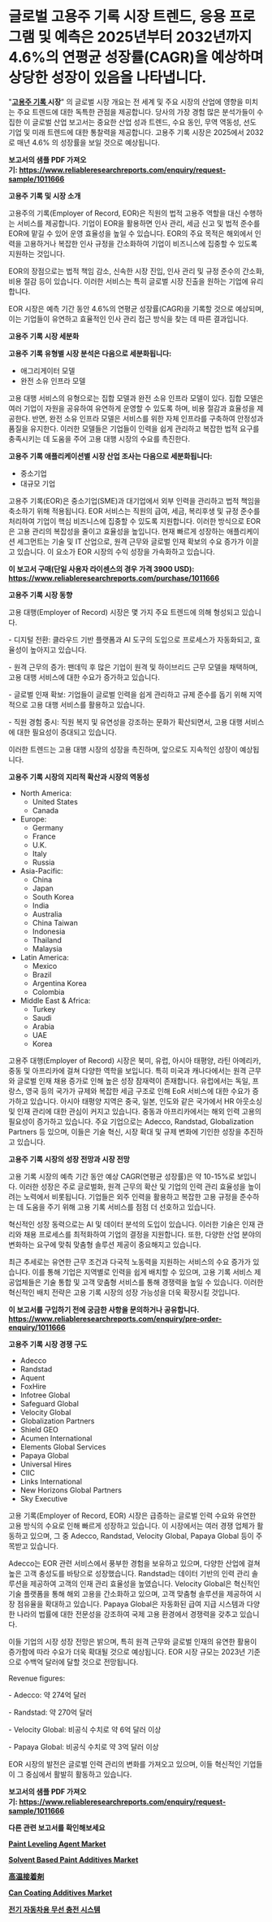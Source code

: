 <p><h1>글로벌 고용주 기록 시장 트렌드, 응용 프로그램 및 예측은 2025년부터 2032년까지 4.6%의 연평균 성장률(CAGR)을 예상하며 상당한 성장이 있음을 나타냅니다.</h1></p><p>"<strong><a href="https://www.reliableresearchreports.com/employer-of-record-r1011666?utm_campaign=105&utm_medium=7&utm_source=Github&utm_content=ia&utm_term=10012025&utm_id=employer-of-record">고용주 기록&nbsp;</a></strong><strong>시장</strong>" 의 글로벌 시장 개요는 전 세계 및 주요 시장의 산업에 영향을 미치는 주요 트렌드에 대한 독특한 관점을 제공합니다. 당사의 가장 경험 많은 분석가들이 수집한 이 글로벌 산업 보고서는 중요한 산업 성과 트렌드, 수요 동인, 무역 역동성, 선도 기업 및 미래 트렌드에 대한 통찰력을 제공합니다. 고용주 기록 시장은 2025에서 2032로 매년 4.6% 의 성장률을 보일 것으로 예상됩니다.&nbsp;</p>
<p><strong>보고서의 샘플 PDF 가져오기:&nbsp;<a href="https://www.reliableresearchreports.com/enquiry/request-sample/1011666?utm_campaign=105&utm_medium=7&utm_source=Github&utm_content=ia&utm_term=10012025&utm_id=employer-of-record">https://www.reliableresearchreports.com/enquiry/request-sample/1011666</a></strong></p>
<p><strong>고용주 기록 및 시장 소개</strong></p>
<p><p>고용주의 기록(Employer of Record, EOR)은 직원의 법적 고용주 역할을 대신 수행하는 서비스를 제공합니다. 기업이 EOR을 활용하면 인사 관리, 세금 신고 및 법적 준수를 EOR에 맡길 수 있어 운영 효율성을 높일 수 있습니다. EOR의 주요 목적은 해외에서 인력을 고용하거나 복잡한 인사 규정을 간소화하여 기업이 비즈니스에 집중할 수 있도록 지원하는 것입니다. </p><p>EOR의 장점으로는 법적 책임 감소, 신속한 시장 진입, 인사 관리 및 규정 준수의 간소화, 비용 절감 등이 있습니다. 이러한 서비스는 특히 글로벌 시장 진출을 원하는 기업에 유리합니다. </p><p>EOR 시장은 예측 기간 동안 4.6%의 연평균 성장률(CAGR)을 기록할 것으로 예상되며, 이는 기업들이 유연하고 효율적인 인사 관리 접근 방식을 찾는 데 따른 결과입니다.</p></p>
<p><strong>고용주 기록 시장 세분화</strong></p>
<p><strong>고용주 기록 유형별 시장 분석은 다음으로 세분화됩니다:</strong></p>
<p><ul><li>애그리게이터 모델</li><li>완전 소유 인프라 모델</li></ul></p>
<p><p>고용 대행 서비스의 유형으로는 집합 모델과 완전 소유 인프라 모델이 있다. 집합 모델은 여러 기업이 자원을 공유하여 유연하게 운영할 수 있도록 하며, 비용 절감과 효율성을 제공한다. 반면, 완전 소유 인프라 모델은 서비스를 위한 자체 인프라를 구축하여 안정성과 품질을 유지한다. 이러한 모델들은 기업들이 인력을 쉽게 관리하고 복잡한 법적 요구를 충족시키는 데 도움을 주어 고용 대행 시장의 수요를 촉진한다.</p></p>
<p><strong>고용주 기록 애플리케이션별 시장 산업 조사는 다음으로 세분화됩니다:</strong></p>
<p><ul><li>중소기업</li><li>대규모 기업</li></ul></p>
<p><p>고용주 기록(EOR)은 중소기업(SME)과 대기업에서 외부 인력을 관리하고 법적 책임을 축소하기 위해 적용됩니다. EOR 서비스는 직원의 급여, 세금, 복리후생 및 규정 준수를 처리하여 기업이 핵심 비즈니스에 집중할 수 있도록 지원합니다. 이러한 방식으로 EOR은 고용 관리의 복잡성을 줄이고 효율성을 높입니다. 현재 빠르게 성장하는 애플리케이션 세그먼트는 기술 및 IT 산업으로, 원격 근무와 글로벌 인재 확보의 수요 증가가 이끌고 있습니다. 이 요소가 EOR 시장의 수익 성장을 가속화하고 있습니다.</p></p>
<p><strong>이 보고서 구매(단일 사용자 라이센스의 경우 가격 3900 USD): <a href="https://www.reliableresearchreports.com/purchase/1011666?utm_campaign=105&utm_medium=7&utm_source=Github&utm_content=ia&utm_term=10012025&utm_id=employer-of-record">https://www.reliableresearchreports.com/purchase/1011666</a></strong></p>
<p><strong>고용주 기록 시장 동향</strong></p>
<p><p>고용 대행(Employer of Record) 시장은 몇 가지 주요 트렌드에 의해 형성되고 있습니다. </p><p>- 디지털 전환: 클라우드 기반 플랫폼과 AI 도구의 도입으로 프로세스가 자동화되고, 효율성이 높아지고 있습니다. </p><p>- 원격 근무의 증가: 팬데믹 후 많은 기업이 원격 및 하이브리드 근무 모델을 채택하며, 고용 대행 서비스에 대한 수요가 증가하고 있습니다. </p><p>- 글로벌 인재 확보: 기업들이 글로벌 인력을 쉽게 관리하고 규제 준수를 돕기 위해 지역적으로 고용 대행 서비스를 활용하고 있습니다.</p><p>- 직원 경험 중시: 직원 복지 및 유연성을 강조하는 문화가 확산되면서, 고용 대행 서비스에 대한 필요성이 증대되고 있습니다. </p><p>이러한 트렌드는 고용 대행 시장의 성장을 촉진하며, 앞으로도 지속적인 성장이 예상됩니다.</p></p>
<p><strong>고용주 기록 시장의 지리적 확산과 시장의 역동성</strong></p>
<p><ul>
    <li>
        North America:
        <ul>
            <li>United States</li>
            <li>Canada</li>
        </ul>
    </li>
    <li>
        Europe:
        <ul>
            <li>Germany</li>
            <li>France</li>
            <li>U.K.</li>
            <li>Italy</li>
            <li>Russia</li>
        </ul>
    </li>
    <li>
        Asia-Pacific:
        <ul>
            <li>China</li>
            <li>Japan</li>
            <li>South Korea</li>
            <li>India</li>
            <li>Australia</li>
            <li>China Taiwan</li>
            <li>Indonesia</li>
            <li>Thailand</li>
            <li>Malaysia</li>
        </ul>
    </li>
    <li>
        Latin America:
        <ul>
            <li>Mexico</li>
            <li>Brazil</li>
            <li>Argentina Korea</li>
            <li>Colombia</li>
        </ul>
    </li>
    <li>
        Middle East & Africa:
        <ul>
            <li>Turkey</li>
            <li>Saudi</li>
            <li>Arabia</li>
            <li>UAE</li>
            <li>Korea</li>
        </ul>
    </li>
    </ul></p>
<p><p>고용주 대행(Employer of Record) 시장은 북미, 유럽, 아시아 태평양, 라틴 아메리카, 중동 및 아프리카에 걸쳐 다양한 역학을 보입니다. 특히 미국과 캐나다에서는 원격 근무와 글로벌 인재 채용 증가로 인해 높은 성장 잠재력이 존재합니다. 유럽에서는 독일, 프랑스, 영국 등의 국가가 규제와 복잡한 세금 구조로 인해 EoR 서비스에 대한 수요가 증가하고 있습니다. 아시아 태평양 지역은 중국, 일본, 인도와 같은 국가에서 HR 아웃소싱 및 인재 관리에 대한 관심이 커지고 있습니다. 중동과 아프리카에서는 해외 인력 고용의 필요성이 증가하고 있습니다. 주요 기업으로는 Adecco, Randstad, Globalization Partners 등 있으며, 이들은 기술 혁신, 시장 확대 및 규제 변화에 기인한 성장을 추진하고 있습니다.</p></p>
<p><strong>고용주 기록 시장의 성장 전망과 시장 전망</strong></p>
<p><p>고용 기록 시장의 예측 기간 동안 예상 CAGR(연평균 성장률)은 약 10-15%로 보입니다. 이러한 성장은 주로 글로벌화, 원격 근무의 확산 및 기업의 인력 관리 효율성을 높이려는 노력에서 비롯됩니다. 기업들은 외주 인력을 활용하고 복잡한 고용 규정을 준수하는 데 도움을 주기 위해 고용 기록 서비스를 점점 더 선호하고 있습니다.</p><p>혁신적인 성장 동력으로는 AI 및 데이터 분석의 도입이 있습니다. 이러한 기술은 인재 관리와 채용 프로세스를 최적화하여 기업의 결정을 지원합니다. 또한, 다양한 산업 분야의 변화하는 요구에 맞춰 맞춤형 솔루션 제공이 중요해지고 있습니다.</p><p>최근 추세로는 유연한 근무 조건과 다국적 노동력을 지원하는 서비스의 수요 증가가 있습니다. 이를 통해 기업은 지역별로 인력을 쉽게 배치할 수 있으며, 고용 기록 서비스 제공업체들은 기술 통합 및 고객 맞춤형 서비스를 통해 경쟁력을 높일 수 있습니다. 이러한 혁신적인 배치 전략은 고용 기록 시장의 성장 가능성을 더욱 확장시킬 것입니다.</p></p>
<p><strong>이 보고서를 구입하기 전에 궁금한 사항을 문의하거나 공유합니다. <a href="https://www.reliableresearchreports.com/enquiry/pre-order-enquiry/1011666?utm_campaign=105&utm_medium=7&utm_source=Github&utm_content=ia&utm_term=10012025&utm_id=employer-of-record">https://www.reliableresearchreports.com/enquiry/pre-order-enquiry/1011666</a></strong></p>
<p><strong>고용주 기록 시장 경쟁 구도</strong></p>
<p><ul><li>Adecco</li><li>Randstad</li><li>Aquent</li><li>FoxHire</li><li>Infotree Global</li><li>Safeguard Global</li><li>Velocity Global</li><li>Globalization Partners</li><li>Shield GEO</li><li>Acumen International</li><li>Elements Global Services</li><li>Papaya Global</li><li>Universal Hires</li><li>CIIC</li><li>Links International</li><li>New Horizons Global Partners</li><li>Sky Executive</li></ul></p>
<p><p>고용 기록(Employer of Record, EOR) 시장은 급증하는 글로벌 인력 수요와 유연한 고용 방식의 수요로 인해 빠르게 성장하고 있습니다. 이 시장에서는 여러 경쟁 업체가 활동하고 있으며, 그 중 Adecco, Randstad, Velocity Global, Papaya Global 등이 주목받고 있습니다.</p><p>Adecco는 EOR 관련 서비스에서 풍부한 경험을 보유하고 있으며, 다양한 산업에 걸쳐 높은 고객 충성도를 바탕으로 성장했습니다. Randstad는 데이터 기반의 인력 관리 솔루션을 제공하여 고객의 인재 관리 효율성을 높였습니다. Velocity Global은 혁신적인 기술 플랫폼을 통해 해외 고용을 간소화하고 있으며, 고객 맞춤형 솔루션을 제공하여 시장 점유율을 확대하고 있습니다. Papaya Global은 자동화된 급여 지급 시스템과 다양한 나라의 법률에 대한 전문성을 강조하여 국제 고용 환경에서 경쟁력을 갖추고 있습니다.</p><p>이들 기업의 시장 성장 전망은 밝으며, 특히 원격 근무와 글로벌 인재의 유연한 활용이 증가함에 따라 수요가 더욱 확대될 것으로 예상됩니다. EOR 시장 규모는 2023년 기준으로 수백억 달러에 달할 것으로 전망됩니다.</p><p>Revenue figures:</p><p>- Adecco: 약 274억 달러</p><p>- Randstad: 약 270억 달러</p><p>- Velocity Global: 비공식 수치로 약 6억 달러 이상</p><p>- Papaya Global: 비공식 수치로 약 3억 달러 이상</p><p>EOR 시장의 발전은 글로벌 인력 관리의 변화를 가져오고 있으며, 이들 혁신적인 기업들이 그 중심에서 활발히 활동하고 있습니다.</p></p>
<p><strong>보고서의 샘플 PDF 가져오기:&nbsp;<a href="https://www.reliableresearchreports.com/enquiry/request-sample/1011666?utm_campaign=105&utm_medium=7&utm_source=Github&utm_content=ia&utm_term=10012025&utm_id=employer-of-record">https://www.reliableresearchreports.com/enquiry/request-sample/1011666</a></strong></p>
<p><strong></strong></p>
<p><strong></strong></p>
<p><strong></strong></p>
<p><strong></strong></p>
<p><strong>다른 관련 보고서를 확인해보세요</strong></p>
<p><strong><p><a href="https://github.com/luckyshygirl/Market-Research-Report-List-7/blob/main/paint-leveling-agent-market.md?utm_campaign=105&utm_medium=7&utm_source=Github&utm_content=ia&utm_term=10012025&utm_id=employer-of-record">Paint Leveling Agent Market</a></p><p><a href="https://github.com/petbigbeepjn/Market-Research-Report-List-1/blob/main/solvent-based-paint-additives-market.md?utm_campaign=105&utm_medium=7&utm_source=Github&utm_content=ia&utm_term=10012025&utm_id=employer-of-record">Solvent Based Paint Additives Market</a></p><p><a href="https://github.com/mohamedbakry57/Market-Research-Report-List-6/blob/main/961831929771.md?utm_campaign=105&utm_medium=7&utm_source=Github&utm_content=ia&utm_term=10012025&utm_id=employer-of-record">高温接着剤</a></p><p><a href="https://github.com/arionmp/Market-Research-Report-List-5/blob/main/can-coating-additives-market.md?utm_campaign=105&utm_medium=7&utm_source=Github&utm_content=ia&utm_term=10012025&utm_id=employer-of-record">Can Coating Additives Market</a></p><p><a href="https://github.com/laholand/Market-Research-Report-List-6/blob/main/129456429843.md?utm_campaign=105&utm_medium=7&utm_source=Github&utm_content=ia&utm_term=10012025&utm_id=employer-of-record">전기 자동차용 무선 충전 시스템</a></p></strong></p>
<p></p>